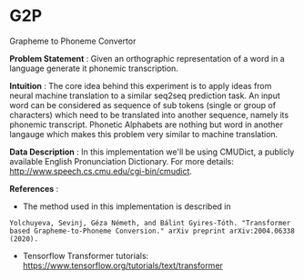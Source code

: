 # G2P
Grapheme to Phoneme Convertor

**Problem Statement** : Given an orthographic representation of a word in a language generate it phonemic transcription.


**Intuition** :
The core idea behind this experiment is to apply ideas from neural machine translation to a similar seq2seq prediction task. An input word can be considered as sequence of sub tokens (single or group of characters) which need to be translated into another sequence, namely its phonemic transcript. Phonetic Alphabets are nothing but word in another langauge which makes this problem very similar to machine translation.


**Data Description** : In this implementation we'll be using CMUDict, a publicly available English Pronunciation Dictionary. For more details: http://www.speech.cs.cmu.edu/cgi-bin/cmudict.


**References** :

* The method used in this implementation is described in 
```
Yolchuyeva, Sevinj, Géza Németh, and Bálint Gyires-Tóth. "Transformer based Grapheme-to-Phoneme Conversion." arXiv preprint arXiv:2004.06338 (2020).
```
* Tensorflow Transformer tutorials:
https://www.tensorflow.org/tutorials/text/transformer
